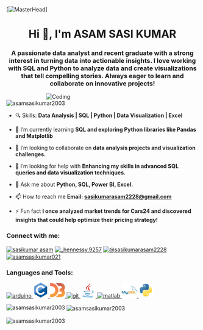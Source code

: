 [![MasterHead](https://user-images.githubusercontent.com/95495584/194896166-7cef5a2a-44ff-4b07-b770-c03f9fb04626.gif)]

<h1 align="center">Hi 👋, I'm ASAM SASI KUMAR</h1>
<h3 align="center">A passionate data analyst and recent graduate with a strong interest in turning data into actionable insights. I love working with SQL and Python to analyze data and create visualizations that tell compelling stories. Always eager to learn and collaborate on innovative projects!</h3>

<img align="right" alt="Coding" width="400" src="https://media.tenor.com/trwMzHIDQlQAAAAj/hack-hacking.gif">

<p align="left"> <img src="https://komarev.com/ghpvc/?username=asamsasikumar2003&label=Profile%20views&color=0e75b6&style=flat" alt="asamsasikumar2003" /> </p>

- 🔍 Skills: **Data Analysis | SQL | Python | Data Visualization | Excel**

- 🌱 I’m currently learning **SQL and exploring Python libraries like Pandas and Matplotlib**

- 👯 I’m looking to collaborate on **data analysis projects and visualization challenges.**

- 🤝 I’m looking for help with **Enhancing my skills in advanced SQL queries and data visualization techniques.**

- 💬 Ask me about **Python, SQL, Power BI, Excel.**

- 📫 How to reach me **Email: sasikumarasam2228@gmail.com**

- ⚡ Fun fact **I once analyzed market trends for Cars24 and discovered insights that could help optimize their pricing strategy!**

<h3 align="left">Connect with me:</h3>
<p align="left">
<a href="https://linkedin.com/in/sasikumar asam" target="blank"><img align="center" src="https://raw.githubusercontent.com/rahuldkjain/github-profile-readme-generator/master/src/images/icons/Social/linked-in-alt.svg" alt="sasikumar asam" height="30" width="40" /></a>
<a href="https://instagram.com/_hennessy.9257" target="blank"><img align="center" src="https://raw.githubusercontent.com/rahuldkjain/github-profile-readme-generator/master/src/images/icons/Social/instagram.svg" alt="_hennessy.9257" height="30" width="40" /></a>
<a href="https://medium.com/@sasikumarasam2228" target="blank"><img align="center" src="https://raw.githubusercontent.com/rahuldkjain/github-profile-readme-generator/master/src/images/icons/Social/medium.svg" alt="@sasikumarasam2228" height="30" width="40" /></a>
<a href="https://www.hackerrank.com/asamsasikumar021" target="blank"><img align="center" src="https://raw.githubusercontent.com/rahuldkjain/github-profile-readme-generator/master/src/images/icons/Social/hackerrank.svg" alt="asamsasikumar021" height="30" width="40" /></a>
</p>

<h3 align="left">Languages and Tools:</h3>
<p align="left"> <a href="https://www.arduino.cc/" target="_blank" rel="noreferrer"> <img src="https://cdn.worldvectorlogo.com/logos/arduino-1.svg" alt="arduino" width="40" height="40"/> </a> <a href="https://www.cprogramming.com/" target="_blank" rel="noreferrer"> <img src="https://raw.githubusercontent.com/devicons/devicon/master/icons/c/c-original.svg" alt="c" width="40" height="40"/> </a> <a href="https://d3js.org/" target="_blank" rel="noreferrer"> <img src="https://raw.githubusercontent.com/devicons/devicon/master/icons/d3js/d3js-original.svg" alt="d3js" width="40" height="40"/> </a> <a href="https://git-scm.com/" target="_blank" rel="noreferrer"> <img src="https://www.vectorlogo.zone/logos/git-scm/git-scm-icon.svg" alt="git" width="40" height="40"/> </a> <a href="https://www.java.com" target="_blank" rel="noreferrer"> <img src="https://raw.githubusercontent.com/devicons/devicon/master/icons/java/java-original.svg" alt="java" width="40" height="40"/> </a> <a href="https://www.mathworks.com/" target="_blank" rel="noreferrer"> <img src="https://upload.wikimedia.org/wikipedia/commons/2/21/Matlab_Logo.png" alt="matlab" width="40" height="40"/> </a> <a href="https://www.mysql.com/" target="_blank" rel="noreferrer"> <img src="https://raw.githubusercontent.com/devicons/devicon/master/icons/mysql/mysql-original-wordmark.svg" alt="mysql" width="40" height="40"/> </a> <a href="https://www.python.org" target="_blank" rel="noreferrer"> <img src="https://raw.githubusercontent.com/devicons/devicon/master/icons/python/python-original.svg" alt="python" width="40" height="40"/> </a> </p>

<p><img align="left" src="https://github-readme-stats.vercel.app/api/top-langs?username=asamsasikumar2003&show_icons=true&locale=en&layout=compact" alt="asamsasikumar2003" /></p>

<p>&nbsp;<img align="center" src="https://github-readme-stats.vercel.app/api?username=asamsasikumar2003&show_icons=true&locale=en" alt="asamsasikumar2003" /></p>

<p><img align="center" src="https://github-readme-streak-stats.herokuapp.com/?user=asamsasikumar2003&" alt="asamsasikumar2003" /></p>





<!---
asamsasikumar2003/asamsasikumar2003 is a ✨ special ✨ repository because its `README.md` (this file) appears on your GitHub profile.
You can click the Preview link to take a look at your changes.
--->
